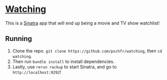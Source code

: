 # [Watching](https://watching-pschfr.herokuapp.com)

This is a [Sinatra](http://sinatrarb.com) app that will end up being a movie and TV show watchlist!

## Running
1. Clone the repo. `git clone https://github.com/pschfr/watching`, then `cd watching`.
2. Then run `bundle install` to install dependencies.
3. Lastly, use `rerun rackup` to start Sinatra, and go to `http://localhost:9292`!
